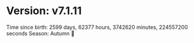 # Version: v7.1.11
Time since birth: 2599 days, 62377 hours, 3742620 minutes, 224557200 seconds
Season: Autumn 🍁
